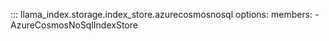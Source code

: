 ::: llama_index.storage.index_store.azurecosmosnosql
options:
members: - AzureCosmosNoSqlIndexStore
